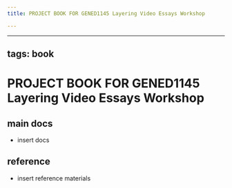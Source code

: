 ```yaml
---
title: PROJECT BOOK FOR GENED1145 Layering Video Essays Workshop

---
```



---
tags: book
---

PROJECT BOOK FOR GENED1145 Layering Video Essays Workshop
===

main docs
---

- insert docs

reference
---

- insert reference materials

